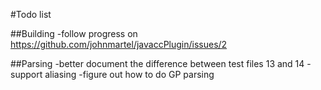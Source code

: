 #Todo list

##Building
-follow progress on https://github.com/johnmartel/javaccPlugin/issues/2

##Parsing
-better document the difference between test files 13 and 14
-support aliasing
-figure out how to do GP parsing